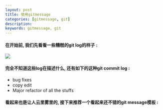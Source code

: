 ```yaml
---
layout: post  
title: 使用gitmessage  
categories: [gitmessage, git]  
description:   
keywords: gitmessage, git   
---
```


#### 在开始前, 我们先看看一些糟糕的git log的样子 :
![](https://taojintianxia.github.io/images/posts/git/bad_git_commit_2x.png)  
#### 完全不知道这些log在描述什么, 还有如下的这种git commit log :  
- bug fixes  
- copy edit  
- Major refactor of all the stuffs  
#### 看起来也是让人云里雾里的, 接下来推荐一个看起来还不错的git message模板 :
